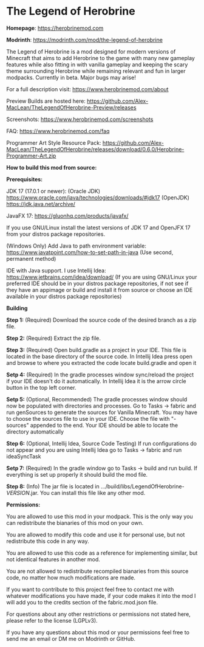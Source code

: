 # The Legend of Herobrine
**Homepage**: https://herobrinemod.com

**Modrinth**: https://modrinth.com/mod/the-legend-of-herobrine

The Legend of Herobrine is a mod designed for modern versions of Minecraft that aims to add Herobrine to the game with many new gameplay features while also fitting in with vanilla gameplay and keeping the scary theme surrounding Herobrine while remaining relevant and fun in larger modpacks. Currently in beta. Major bugs may arise!

For a full description visit: https://www.herobrinemod.com/about

Preview Builds are hosted here: https://github.com/Alex-MacLean/TheLegendOfHerobrine-Preview/releases

Screenshots: https://www.herobrinemod.com/screenshots

FAQ: https://www.herobrinemod.com/faq

Programmer Art Style Resource Pack: https://github.com/Alex-MacLean/TheLegendOfHerobrine/releases/download/0.6.0/Herobrine-Programmer-Art.zip

**How to build this mod from source:**

**Prerequisites:**

JDK 17 (17.0.1 or newer): (Oracle JDK) https://www.oracle.com/java/technologies/downloads/#jdk17 (OpenJDK) https://jdk.java.net/archive/

JavaFX 17: https://gluonhq.com/products/javafx/

If you use GNU/Linux install the latest versions of JDK 17 and OpenJFX 17 from your distros package repositories.

(Windows Only) Add Java to path environment variable: https://www.javatpoint.com/how-to-set-path-in-java (Use second, permanent method)

IDE with Java support. I use Intellij Idea: https://www.jetbrains.com/idea/download/ (If you are using GNU/Linux your preferred IDE should be in your distros package repositories, if not see if they have an appimage or build and install it from source or choose an IDE available in your distros package repositories)

**Building**

**Step 1:** (Required) Download the source code of the desired branch as a zip file.

**Step 2:** (Required) Extract the zip file.

**Step 3:** (Required) Open build.gradle as a project in your IDE. This file is located in the base directory of the source code. In Intellij Idea press open and browse to where you extracted the code locate build.gradle and open it

**Setp 4:** (Required) In the gradle processes window sync/reload the project if your IDE doesn't do it automatically. In Intellij Idea it is the arrow circle button in the top left corner.

**Setp 5:** (Optional, Recommended) The gradle processes window should now be populated with directories and processes. Go to Tasks -> fabric and run genSources to generate the sources for Vanilla Minecraft. You may have to choose the sources file to use in your IDE. Choose the file with "-sources" appended to the end. Your IDE should be able to locate the directory automatically

**Step 6:** (Optional, Intellij Idea, Source Code Testing) If run configurations do not appear and you are using Intellij Idea go to Tasks -> fabric and run ideaSyncTask

**Setp 7:** (Required) In the gradle window go to Tasks -> build and run build. If everything is set up properly it should build the mod file.

**Step 8:** (Info) The jar file is located in .../build/libs/LegendOfHerobrine-*VERSION*.jar. You can install this file like any other mod.

**Permissions:**

You are allowed to use this mod in your modpack. This is the only way you can redistribute the bianaries of this mod on your own.

You are allowed to modify this code and use it for personal use, but not redistribute this code in any way.

You are allowed to use this code as a reference for implementing similar, but not identical features in another mod.

You are not allowed to redistribute recompiled bianaries from this source code, no matter how much modifications are made.

If you want to contribute to this project feel free to contact me with whatever modifications you have made, if your code makes it into the mod I will add you to the credits section of the fabric.mod.json file.

For questions about any other restrictions or permissions not stated here, please refer to the license (LGPLv3).

If you have any questions about this mod or your permissions feel free to send me an email or DM me on Modrinth or GitHub.
